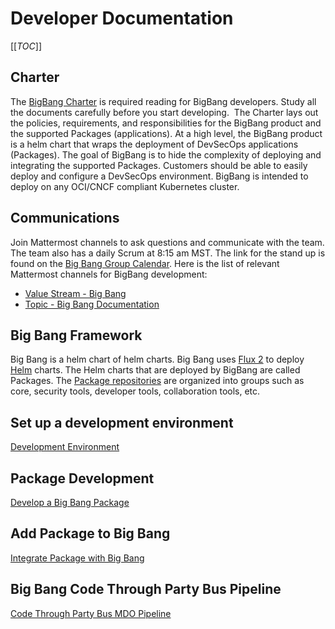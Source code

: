 # Developer Documentation

[[_TOC_]]

## Charter

The [BigBang Charter](https://repo1.dso.mil/platform-one/big-bang/bigbang/-/tree/master/charter) is required reading for BigBang developers. Study all the documents carefully before you start developing.  The Charter lays out the policies, requirements, and responsibilities for the BigBang product and the supported Packages (applications). At a high level, the BigBang product is a helm chart that wraps the deployment of DevSecOps applications (Packages). The goal of BigBang is to hide the complexity of deploying and integrating the supported Packages. Customers should be able to easily deploy and configure a DevSecOps environment. BigBang is intended to deploy on any OCI/CNCF compliant Kubernetes cluster.

## Communications

Join Mattermost channels to ask questions and communicate with the team. The team also has a daily Scrum at 8:15 am MST. The link for the stand up is found on the [Big Bang Group Calendar](https://confluence.il2.dso.mil/display/BB1/calendar/dfb757d4-110c-4aac-80d8-516fd2d0cea8?calendarName=Big%20Bang%20Group%20Calendar). Here is the list of relevant Mattermost channels for BigBang development:  

* [Value Stream - Big Bang](https://chat.il2.dso.mil/platform-one/channels/team---big-bang)
* [Topic - Big Bang Documentation](https://chat.il2.dso.mil/platform-one/channels/topic-big-bang-documentation)

## Big Bang Framework

Big Bang is a helm chart of helm charts. Big Bang uses [Flux 2](https://fluxcd.io/) to deploy [Helm](https://helm.sh/) charts. The Helm charts that are deployed by BigBang are called Packages. The [Package repositories](https://repo1.dso.mil/platform-one/big-bang/apps) are organized into groups such as core, security tools, developer tools, collaboration tools, etc.

## Set up a development environment

[Development Environment](./development-environment.md)

## Package Development

[Develop a Big Bang Package](./develop-package.md)

## Add Package to Big Bang

[Integrate Package with Big Bang](./package-integration.md)

## Big Bang Code Through Party Bus Pipeline

[Code Through Party Bus MDO Pipeline](./mdo-partybus-pipelines.md)
